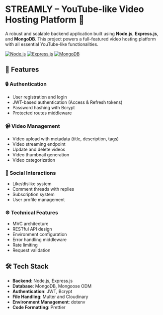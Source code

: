 # STREAMLY – YouTube-like Video Hosting Platform 🎥

A robust and scalable backend application built using **Node.js**, **Express.js**, and **MongoDB**. This project powers a full-featured video hosting platform with all essential YouTube-like functionalities.

[![Node.js](https://img.shields.io/badge/Node.js-18.x-green)](https://nodejs.org/)
[![Express.js](https://img.shields.io/badge/Express.js-4.x-lightgrey)](https://expressjs.com/)
[![MongoDB](https://img.shields.io/badge/MongoDB-6.x-green)](https://www.mongodb.com/)

## 🌟 Features

### 🔒 Authentication
- User registration and login
- JWT-based authentication (Access & Refresh tokens)
- Password hashing with Bcrypt
- Protected routes middleware

### 📹 Video Management
- Video upload with metadata (title, description, tags)
- Video streaming endpoint
- Update and delete videos
- Video thumbnail generation
- Video categorization

### 💬 Social Interactions
- Like/dislike system
- Comment threads with replies
- Subscription system
- User profile management

### ⚙️ Technical Features
- MVC architecture
- RESTful API design
- Environment configuration
- Error handling middleware
- Rate limiting
- Request validation


## 🛠 Tech Stack

- **Backend**: Node.js, Express.js
- **Database**: MongoDB, Mongoose ODM
- **Authentication**: JWT, Bcrypt
- **File Handling**: Multer and Cloudinary
- **Environment Management**: dotenv
- **Code Formatting**: Prettier



